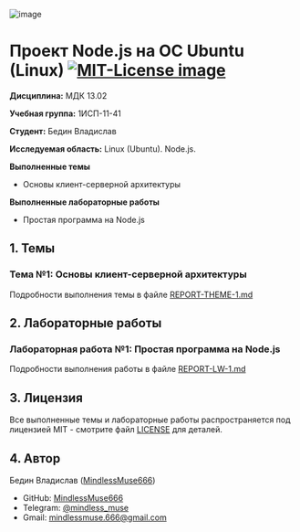 ![image](https://github.com/user-attachments/assets/3dfd8cff-2bf3-4bd2-9176-c3d6e1b68c79)

# Проект Node.js на ОС Ubuntu (Linux) <a href="https://opensource.org/licenses/MIT"><img src="https://img.shields.io/badge/License-MIT-yellow.svg" alt="MIT-License image"></a>

**Дисциплина:** МДК 13.02

**Учебная группа:** 1ИСП-11-41

**Студент:** Бедин Владислав

**Исследуемая область:** Linux (Ubuntu). Node.js.

**Выполненные темы** 
- Основы клиент-серверной архитектуры

**Выполненные лабораторные работы** 
- Простая программа на Node.js

## 1. Темы

### Тема №1: Основы клиент-серверной архитектуры

Подробности выполнения темы в файле [REPORT-THEME-1.md](documentation/REPORT-THEME-1.md)


## 2. Лабораторные работы

### Лабораторная работа №1: Простая программа на Node.js

Подробности выполнения работы в файле [REPORT-LW-1.md](documentation/REPORT-LW-1.md)


## 3. Лицензия

Все выполненные темы и лабораторные работы распространяется под лицензией MIT - смотрите файл [LICENSE](LICENSE) для деталей.


## 4. Автор

Бедин Владислав ([MindlessMuse666](https://github.com/MindlessMuse666))
- GitHub: [MindlessMuse666](https://github.com/MindlessMuse666 "Владислав: https://github.com/MindlessMuse666")
- Telegram: [@mindless_muse](t.me/mindless_muse)
- Gmail: [mindlessmuse.666@gmail.com](mindlessmuse.666@gmail.com)
